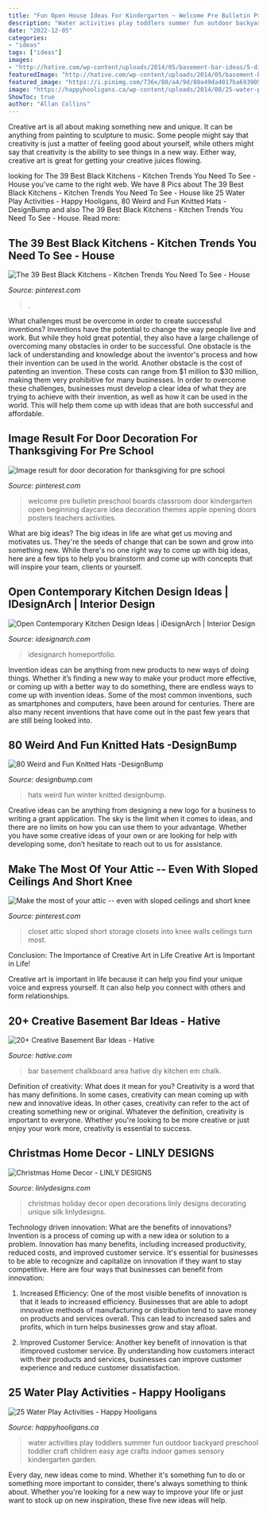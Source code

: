 ```yaml
---
title: "Fun Open House Ideas For Kindergarten ~ Welcome Pre Bulletin Preschool Boards Classroom Door Kindergarten Open Beginning Daycare Idea Decoration Themes Apple Opening Doors Posters Teachers Activities"
description: "Water activities play toddlers summer fun outdoor backyard preschool toddler craft children easy age crafts indoor games sensory kindergarten garden"
date: "2022-12-05"
categories:
- "ideas"
tags: ["ideas"]
images:
- "http://hative.com/wp-content/uploads/2014/05/basement-bar-ideas/5-diy-chalkboard-wal.jpg"
featuredImage: "http://hative.com/wp-content/uploads/2014/05/basement-bar-ideas/5-diy-chalkboard-wal.jpg"
featured_image: "https://i.pinimg.com/736x/80/a4/9d/80a49da4017ba6939051f1396eadbbe7.jpg"
image: "https://happyhooligans.ca/wp-content/uploads/2014/08/25-water-play-ideas.jpg"
ShowToc: true
author: "Allan Collins"
---
```



Creative art is all about making something new and unique. It can be anything from painting to sculpture to music. Some people might say that creativity is just a matter of feeling good about yourself, while others might say that creativity is the ability to see things in a new way. Either way, creative art is great for getting your creative juices flowing.

	

		
looking for The 39 Best Black Kitchens - Kitchen Trends You Need To See - House you've came to the right web. We have 8 Pics about The 39 Best Black Kitchens - Kitchen Trends You Need To See - House like 25 Water Play Activities - Happy Hooligans, 80 Weird and Fun Knitted Hats -DesignBump and also The 39 Best Black Kitchens - Kitchen Trends You Need To See - House. Read more:
		
    
## The 39 Best Black Kitchens - Kitchen Trends You Need To See - House

<img loading=lazy src="https://i.pinimg.com/736x/2d/d4/42/2dd4426faca89007616c2868d15ac39f.jpg" onerror="this.onerror=null;this.src='https://tse4.mm.bing.net/th?id=OIP.xND7urlHyFSedP-T2qa_kAHaLH&amp;pid=15.1';" alt="The 39 Best Black Kitchens - Kitchen Trends You Need To See - House">

_Source: pinterest.com_

>. 

	

What challenges must be overcome in order to create successful inventions?
Inventions have the potential to change the way people live and work. But while they hold great potential, they also have a large challenge of overcoming many obstacles in order to be successful. One obstacle is the lack of understanding and knowledge about the inventor's process and how their invention can be used in the world. Another obstacle is the cost of patenting an invention. These costs can range from $1 million to $30 million, making them very prohibitive for many businesses. In order to overcome these challenges, businesses must develop a clear idea of what they are trying to achieve with their invention, as well as how it can be used in the world. This will help them come up with ideas that are both successful and affordable.

    
## Image Result For Door Decoration For Thanksgiving For Pre School

<img loading=lazy src="https://i.pinimg.com/736x/80/a4/9d/80a49da4017ba6939051f1396eadbbe7.jpg" onerror="this.onerror=null;this.src='https://tse4.mm.bing.net/th?id=OIP.bvg5ZNmbwDD2ypwAPisNZwHaJ3&amp;pid=15.1';" alt="Image result for door decoration for thanksgiving for pre school">

_Source: pinterest.com_

>welcome pre bulletin preschool boards classroom door kindergarten open beginning daycare idea decoration themes apple opening doors posters teachers activities. 

	

What are big ideas?
The big ideas in life are what get us moving and motivates us. They're the seeds of change that can be sown and grow into something new. While there's no one right way to come up with big ideas, here are a few tips to help you brainstorm and come up with concepts that will inspire your team, clients or yourself.

    
## Open Contemporary Kitchen Design Ideas | IDesignArch | Interior Design

<img loading=lazy src="https://www.idesignarch.com/wp-content/uploads/Open-Contemporary-Kitchen-Design_8.jpg" onerror="this.onerror=null;this.src='https://tse4.mm.bing.net/th?id=OIP.oT9eYX6CDrfyv40s90DY-QHaE5&amp;pid=15.1';" alt="Open Contemporary Kitchen Design Ideas | iDesignArch | Interior Design">

_Source: idesignarch.com_

>idesignarch homeportfolio. 

	

Invention ideas can be anything from new products to new ways of doing things. Whether it’s finding a new way to make your product more effective, or coming up with a better way to do something, there are endless ways to come up with invention ideas. Some of the most common inventions, such as smartphones and computers, have been around for centuries. There are also many recent inventions that have come out in the past few years that are still being looked into.

    
## 80 Weird And Fun Knitted Hats -DesignBump

<img loading=lazy src="https://cdn.designbump.com/wp-content/uploads/2014/12/winter-hats-59.jpg" onerror="this.onerror=null;this.src='https://tse2.mm.bing.net/th?id=OIP.9t-1YKBtzULTZhsKX8aGrAHaJ4&amp;pid=15.1';" alt="80 Weird and Fun Knitted Hats -DesignBump">

_Source: designbump.com_

>hats weird fun winter knitted designbump. 

	

Creative ideas can be anything from designing a new logo for a business to writing a grant application. The sky is the limit when it comes to ideas, and there are no limits on how you can use them to your advantage. Whether you have some creative ideas of your own or are looking for help with developing some, don’t hesitate to reach out to us for assistance.

    
## Make The Most Of Your Attic -- Even With Sloped Ceilings And Short Knee

<img loading=lazy src="https://i.pinimg.com/736x/33/de/85/33de85d0b65f5f4ba665d727e6496572.jpg?b=t" onerror="this.onerror=null;this.src='https://tse1.mm.bing.net/th?id=OIP.G7m36rnZIGUsJ7-0VV2vpgHaNK&amp;pid=15.1';" alt="Make the most of your attic -- even with sloped ceilings and short knee">

_Source: pinterest.com_

>closet attic sloped short storage closets into knee walls ceilings turn most. 

	

Conclusion: The Importance of Creative Art in Life
Creative Art is Important in Life!

Creative art is important in life because it can help you find your unique voice and express yourself. It can also help you connect with others and form relationships.

    
## 20+ Creative Basement Bar Ideas - Hative

<img loading=lazy src="http://hative.com/wp-content/uploads/2014/05/basement-bar-ideas/5-diy-chalkboard-wal.jpg" onerror="this.onerror=null;this.src='https://tse1.mm.bing.net/th?id=OIP.8kLX5nqRVEjPn8PVthRJZQHaLL&amp;pid=15.1';" alt="20+ Creative Basement Bar Ideas - Hative">

_Source: hative.com_

>bar basement chalkboard area hative diy kitchen em chalk. 

	

Definition of creativity: What does it mean for you?
Creativity is a word that has many definitions. In some cases, creativity can mean coming up with new and innovative ideas. In other cases, creativity can refer to the act of creating something new or original. Whatever the definition, creativity is important to everyone. Whether you're looking to be more creative or just enjoy your work more, creativity is essential to success.

    
## Christmas Home Decor - LINLY DESIGNS

<img loading=lazy src="http://www.linlydesigns.com/wp-content/uploads/2016/11/Unique-christmas-florals-and-decor.jpg" onerror="this.onerror=null;this.src='https://tse2.mm.bing.net/th?id=OIP.KraQfbb8JZSb3wv9C25jFwHaJQ&amp;pid=15.1';" alt="Christmas Home Decor - LINLY DESIGNS">

_Source: linlydesigns.com_

>christmas holiday decor open decorations linly designs decorating unique silk linlydesigns. 

	

Technology driven innovation: What are the benefits of innovations?
Invention is a process of coming up with a new idea or solution to a problem. Innovation has many benefits, including increased productivity, reduced costs, and improved customer service. It's essential for businesses to be able to recognize and capitalize on innovation if they want to stay competitive. Here are four ways that businesses can benefit from innovation: 
1. Increased Efficiency: One of the most visible benefits of innovation is that it leads to increased efficiency. Businesses that are able to adopt innovative methods of manufacturing or distribution tend to save money on products and services overall. This can lead to increased sales and profits, which in turn helps businesses grow and stay afloat. 

2. Improved Customer Service: Another key benefit of innovation is that itimproved customer service. By understanding how customers interact with their products and services, businesses can improve customer experience and reduce customer dissatisfaction.

    
## 25 Water Play Activities - Happy Hooligans

<img loading=lazy src="https://happyhooligans.ca/wp-content/uploads/2014/08/25-water-play-ideas.jpg" onerror="this.onerror=null;this.src='https://tse3.mm.bing.net/th?id=OIP.-I90MSbHVWFg2S8x09jksAHaLH&amp;pid=15.1';" alt="25 Water Play Activities - Happy Hooligans">

_Source: happyhooligans.ca_

>water activities play toddlers summer fun outdoor backyard preschool toddler craft children easy age crafts indoor games sensory kindergarten garden. 

	

Every day, new ideas come to mind. Whether it's something fun to do or something more important to consider, there's always something to think about. Whether you're looking for a new way to improve your life or just want to stock up on new inspiration, these five new ideas will help.

